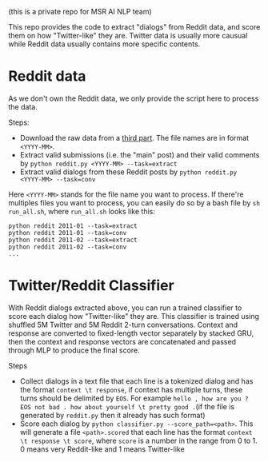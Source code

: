 (this is a private repo for MSR AI NLP team)

This repo provides the code to extract "dialogs" from Reddit data, and score them on how "Twitter-like" they are. Twitter data is usually more causual while Reddit data usually contains more specific contents.
# Reddit data
As we don't own the Reddit data, we only provide the script here to process the data.

Steps:
* Download the raw data from a [third part](http://files.pushshift.io/reddit/comments/). The file names are in format `<YYYY-MM>`.
* Extract valid submissions (i.e. the "main" post) and their valid comments by `python reddit.py <YYYY-MM> --task=extract`
* Extract valid dialogs from these Reddit posts by `python reddit.py <YYYY-MM> --task=conv`

Here `<YYYY-MM>` stands for the file name you want to process. If there're multiples files you want to process, you can easily do so by a bash file by `sh run_all.sh`, where `run_all.sh` looks like this:
```
python reddit 2011-01 --task=extract
python reddit 2011-01 --task=conv
python reddit 2011-02 --task=extract
python reddit 2011-02 --task=conv
...
```
# Twitter/Reddit Classifier
With Reddit dialogs extracted above, you can run a trained classifier to score each dialog how "Twitter-like" they are. 
This classifier is trained using shuffled 5M Twitter and 5M Reddit 2-turn conversations. Context and response are converted to fixed-length vector separately by stacked GRU, then the context and response vectors are concatenated and passed through MLP to produce the final score.

Steps
* Collect dialogs in a text file that each line is a tokenized dialog and has the format `context \t response`, if context has multiple turns, these turns should be delimited by `EOS`. For example `hello , how are you ? EOS not bad . how about yourself \t pretty good .`(if the file is generated by `reddit.py` then it already has such format)
* Score each dialog by `python classifier.py --score_path=<path>`. This will generate a file `<path>.scored` that each line has the format `context \t response \t score`, where `score` is a number in the range from 0 to 1. 0 means very Reddit-like and 1 means Twitter-like

